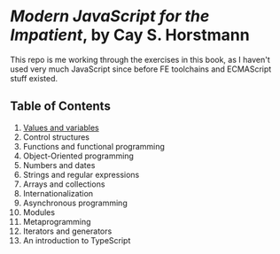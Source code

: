 # _Modern JavaScript for the Impatient_, by Cay S. Horstmann

This repo is me working through the exercises in this book, as I haven't used very much JavaScript since before FE toolchains and ECMAScript stuff existed.

## Table of Contents

1. [Values and variables](chapter01/README.md)
2. Control structures
3. Functions and functional programming
4. Object-Oriented programming
5. Numbers and dates
6. Strings and regular expressions
7. Arrays and collections
8. Internationalization
9. Asynchronous programming
10. Modules
11. Metaprogramming
12. Iterators and generators
13. An introduction to TypeScript
